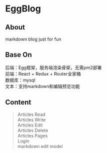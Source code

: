 # EggBlog

## About
markdown blog just for fun

## Base On
后端：Egg框架，服务端渲染骨架，无需pm2部署<br/>
前端：React + Redux + Router全家桶<br/>
数据库：mysql<br/>
文本：支持markdown和编辑预览功能<br/>

## Content
> Articles Read <br/>
> Articles Write <br/>
> Articles Edit <br/>
> Articles Delete <br/>
> Articles Pages <br/>
> Login <br/>
> markdown edit model <br/>
